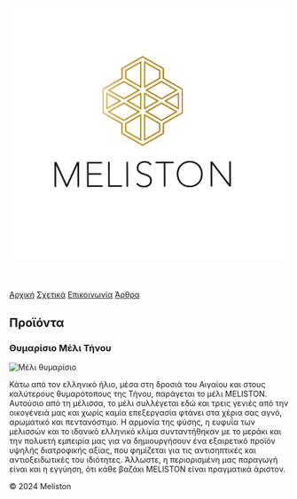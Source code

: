 <!DOCTYPE html>
<html lang="el">
<head>
    <meta charset="UTF-8">
    <meta name="viewport" content="width=device-width, initial-scale=1.0">
    <link rel="icon" href="meliston_logo.png" type="image/x-icon">
    <title>Meliston - Προϊόντα</title>
    <style>
        /* Εδώ μπορείτε να επαναχρησιμοποιήσετε το CSS από την αρχική σελίδα */
    </style>
</head>
<body>

<header>
    <img src="meliston logo.png" alt="MelistonLogo">
</header>

<nav>
    <a href="index.html">Αρχική</a>
    <a href="about.html">Σχετικά</a>
    <a href="contact.html">Επικοινωνία</a>
    <a href="articles.html">Άρθρα</a>
</nav>

<div class="container">
    <h2>Προϊόντα</h2>
    <div class="products">
        <div class="product">
            <h3>Θυμαρίσιο Μέλι Τήνου</h3>
            <img src="thimarisio.jpg" alt="Μέλι θυμαρίσιο">
            <p>Κάτω από τον ελληνικό ήλιο, μέσα στη δροσιά του Αιγαίου και στους καλύτερους θυμαρότοπους της Τήνου, παράγεται το μέλι MELISTON. Αυτούσιο από τη μέλισσα, το μέλι συλλέγεται εδώ και τρεις γενιές από την οικογένειά μας και χωρίς καμία επεξεργασία φτάνει στα χέρια σας αγνό, αρωματικό και πεντανόστιμο. 
            Η αρμονία της φύσης, η ευφυΐα των μελισσών και το ιδανικό ελληνικό κλίμα συνταντήθηκαν με το μεράκι και την πολυετή εμπειρία μας για να δημιουργήσουν ένα εξαιρετικό προϊόν υψηλής διατροφικής αξίας, που φημίζεται για τις αντισηπτικές και αντιοξειδωτικές του ιδιότητες. Άλλωστε, η περιορισμένη μας παραγωγή είναι και η εγγύηση, ότι κάθε βαζάκι MELISTON είναι πραγματικά άριστον.</p>
        </div>
        <!-- Προσθέστε τα υπόλοιπα προϊόντα με παρόμοιο τρόπο -->
    </div>
</div>

<footer>
    <p> &copy; 2024 Meliston</p>
</footer>

</body>
</html>

